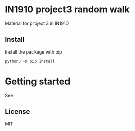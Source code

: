 # IN1910 project3 random walk
Material for project 3 in IN1910

## Install
Install the package with pip
```
python3 -m pip install
```

# Getting started
See

## License
MIT
